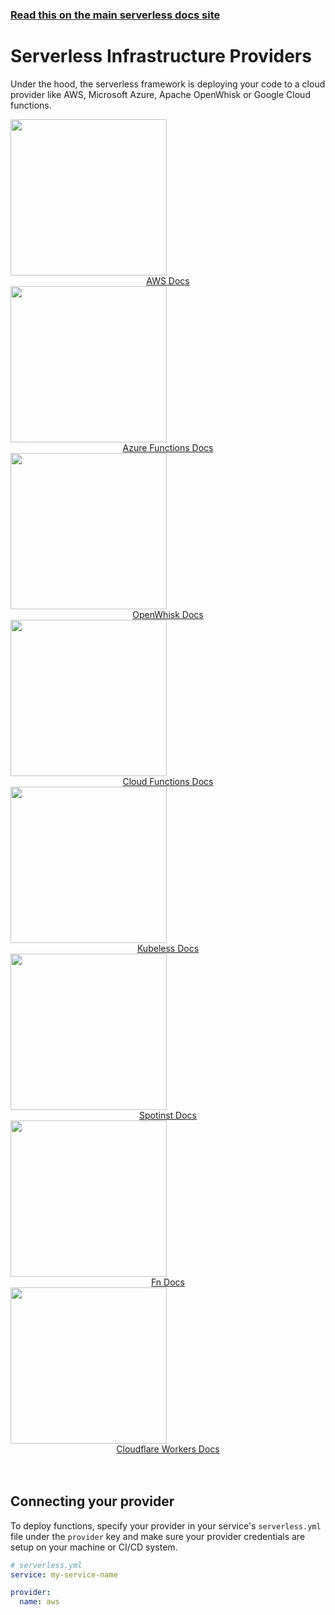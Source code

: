 <!--
title: Serverless - Infrastructure & Compute Providers
menuText: Providers
layout: Doc
-->

<!-- DOCS-SITE-LINK:START automatically generated  -->
### [Read this on the main serverless docs site](https://www.serverless.com/framework/docs/providers/)
<!-- DOCS-SITE-LINK:END -->

# Serverless Infrastructure Providers

Under the hood, the serverless framework is deploying your code to a cloud provider like AWS, Microsoft Azure, Apache OpenWhisk or Google Cloud functions.

<div class="docsSections">
  <div class="docsSection">
    <div class="docsSectionHeader">
      <a href="./aws/">
        <img src="https://s3-us-west-2.amazonaws.com/assets.site.serverless.com/images/aws-black.png" width="250" draggable="false"/>
      </a>
    </div>
    <div style="text-align:center;">
      <a href="./aws/">AWS Docs</a>
    </div>
  </div>
  <div class="docsSection">
    <div class="docsSectionHeader">
      <a href="./azure/">
        <img src="https://s3-us-west-2.amazonaws.com/assets.site.serverless.com/images/azure-black.png" width="250" draggable="false"/>
      </a>
    </div>
    <div style="text-align:center;">
      <a href="./azure/">Azure Functions Docs</a>
    </div>
  </div>
  <div class="docsSection">
    <div class="docsSectionHeader">
      <a href="./openwhisk/">
        <img src="https://s3-us-west-2.amazonaws.com/assets.site.serverless.com/images/openwhisk-black.png" width="250" draggable="false"/>
      </a>
    </div>
    <div style="text-align:center;">
      <a href="./openwhisk/">OpenWhisk Docs</a>
    </div>
  </div>
  <div class="docsSection">
    <div class="docsSectionHeader">
      <a href="./google/">
        <img src="https://s3-us-west-2.amazonaws.com/assets.site.serverless.com/images/gcf-black.png" width="250" draggable="false"/>
      </a>
    </div>
    <div style="text-align:center;">
      <a href="./google/">Cloud Functions Docs</a>
    </div>
  </div>
  <div class="docsSection">
    <div class="docsSectionHeader">
      <a href="./kubeless/">
        <img src="https://s3-us-west-2.amazonaws.com/assets.site.serverless.com/docs/kubeless-logos-black.png" width="250" draggable="false"/>
      </a>
    </div>
    <div style="text-align:center;">
      <a href="./kubeless/">Kubeless Docs</a>
    </div>
  </div>
  <div class="docsSection">
    <div class="docsSectionHeader">
      <a href="./spotinst/">
        <img src="https://s3-us-west-2.amazonaws.com/assets.site.serverless.com/docs/spotinst-logos-black-small.png" width="250" draggable="false"/>
      </a>
    </div>
    <div style="text-align:center;">
      <a href="./spotinst/">Spotinst Docs</a>
    </div>
  </div>
  <div class="docsSection">
    <div class="docsSectionHeader">
      <a href="./fn/">
        <img src="https://s3-us-west-2.amazonaws.com/assets.site.serverless.com/docs/fn-logo-black.png" width="250" draggable="false"/>
      </a>
    </div>
    <div style="text-align:center;">
      <a href="./fn/">Fn Docs</a>
    </div>
  </div>
  <div class="docsSection">
    <div class="docsSectionHeader">
      <a href="./cloudflare/">
        <img src="https://s3-us-west-2.amazonaws.com/assets.site.serverless.com/docs/cloudflare/cf-logo-v-dark-gray.png" width="250" draggable="false"/>
      </a>
    </div>
    <div style="text-align:center;">
      <a href="./cloudflare/">Cloudflare Workers Docs</a>
    </div>
  </div>

</div>
<br/>
<br/>

## Connecting your provider

To deploy functions, specify your provider in your service's `serverless.yml` file under the `provider` key and make sure your provider credentials are setup on your machine or CI/CD system.

```yml
# serverless.yml
service: my-service-name

provider:
  name: aws
```
